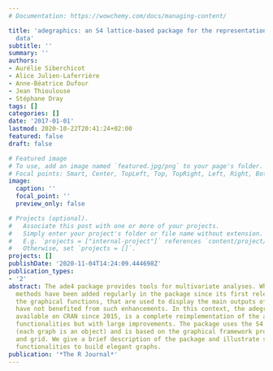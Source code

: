 ```yaml
---
# Documentation: https://wowchemy.com/docs/managing-content/

title: 'adegraphics: an S4 lattice-based package for the representation of multivariate
  data'
subtitle: ''
summary: ''
authors:
- Aurélie Siberchicot
- Alice Julien-Laferrière
- Anne-Béatrice Dufour
- Jean Thioulouse
- Stéphane Dray
tags: []
categories: []
date: '2017-01-01'
lastmod: 2020-10-22T20:41:24+02:00
featured: false
draft: false

# Featured image
# To use, add an image named `featured.jpg/png` to your page's folder.
# Focal points: Smart, Center, TopLeft, Top, TopRight, Left, Right, BottomLeft, Bottom, BottomRight.
image:
  caption: ''
  focal_point: ''
  preview_only: false

# Projects (optional).
#   Associate this post with one or more of your projects.
#   Simply enter your project's folder or file name without extension.
#   E.g. `projects = ["internal-project"]` references `content/project/deep-learning/index.md`.
#   Otherwise, set `projects = []`.
projects: []
publishDate: '2020-11-04T14:24:09.444698Z'
publication_types:
- '2'
abstract: The ade4 package provides tools for multivariate analyses. Whereas new statistical
  methods have been added regularly in the package since its first release in 2002,
  the graphical functions, that are used to display the main outputs of an analysis,
  have not benefited from such enhancements. In this context, the adegraphics package,
  available on CRAN since 2015, is a complete reimplementation of the ade4 graphical
  functionalities but with large improvements. The package uses the S4 object system
  (each graph is an object) and is based on the graphical framework provided by lattice
  and grid. We give a brief description of the package and illustrate some important
  functionalities to build elegant graphs.
publication: '*The R Journal*'
---
```

